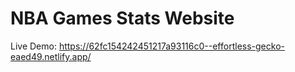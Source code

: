 # NBA Games Stats Website

Live Demo: https://62fc154242451217a93116c0--effortless-gecko-eaed49.netlify.app/
